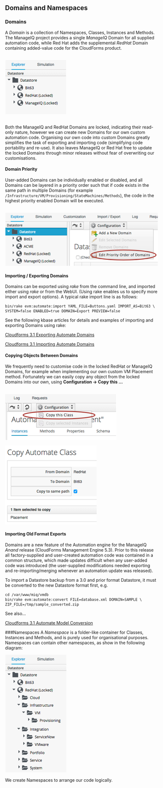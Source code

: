 ## Domains and Namespaces

### Domains
A _Domain_ is a collection of Namespaces, Classes, Instances and Methods. The ManageIQ project provides a single _ManageIQ_ Domain for all supplied automation code, while Red Hat adds the supplemental _RedHat_ Domain containing added-value code for the CloudForms product.
<br> <br>

![Screenshot](images/screenshot1.png)

<br>
Both the ManageIQ and RedHat Domains are locked, indicating their read-only nature, however we can create new Domains for our own custom automation code. Organising our own code into custom Domains greatly simplifies the task of exporting and importing code (simplifying code portability and re-use). It also leaves ManageIQ or Red Hat free to update the locked Domains through minor releases without fear of overwriting our customisations.

#### Domain Priority
User-added Domains can be individually enabled or disabled, and all Domains can be layered in a priority order such that if code exists in the same path in multiple Domains (for example `/Infrastructure/VM/Provisioning/StateMachines/Methods`), the code in the highest priority enabled Domain will be executed.
<br> <br>

![Screenshot](images/screenshot9.png)


#### Importing / Exporting Domains
Domains can be exported using _rake_ from the command line, and imported either using _rake_ or from the WebUI. (Using rake enables us to specify more import and export options). A typical rake import line is as follows:

```
bin/rake evm:automate:import YAML_FILE=Buttons.yaml IMPORT_AS=Bit63 \
SYSTEM=false ENABLED=true DOMAIN=Export PREVIEW=false
```

See the following kbase articles for details and examples of importing and exporting Domains using rake:

[Cloudforms 3.1 Exporting Automate Domains](https://access.redhat.com/solutions/1225313)

[Cloudforms 3.1 Importing Automate Domains](https://access.redhat.com/solutions/1225383)

#### Copying Objects Between Domains

We frequently need to customise code in the locked RedHat or ManageIQ Domains, for example when implementing our own custom VM Placement method. Fortunately we can easily copy any object from the locked Domains into our own, using **Configuration -> Copy this ...**
<br> <br>

![Screenshot](images/screenshot10.png)


![Screenshot](images/screenshot3.png)

#### Importing Old Format Exports

Domains are a new feature of the Automation engine for the ManageIQ _Anand_ release (CloudForms Management Engine 5.3). Prior to this release all factory-supplied and user-created automation code was contained in a common structure, which made updates difficult when any user-added code was introduced (the user-supplied modifications needed exporting and re-importing/merging whenever an automation update was released).

To import a Datastore backup from a 3.0 and prior format Datastore, it must be converted to the new Datastore format first, e.g.

```
cd /var/www/miq/vmdb
bin/rake evm:automate:convert FILE=database.xml DOMAIN=SAMPLE \
ZIP_FILE=/tmp/sample_converted.zip
```

See also...

[Cloudforms 3.1 Automate Model Conversion](https://access.redhat.com/solutions/1225413)

###Namespaces
A _Namespace_ is a folder-like container for Classes, Instances and Methods, and is purely used for organisational purposes. Namespaces can contain other namespaces, as show in the following diagram:

![Screenshot](images/screenshot2.png)

We create Namespaces to arrange our code logically.
